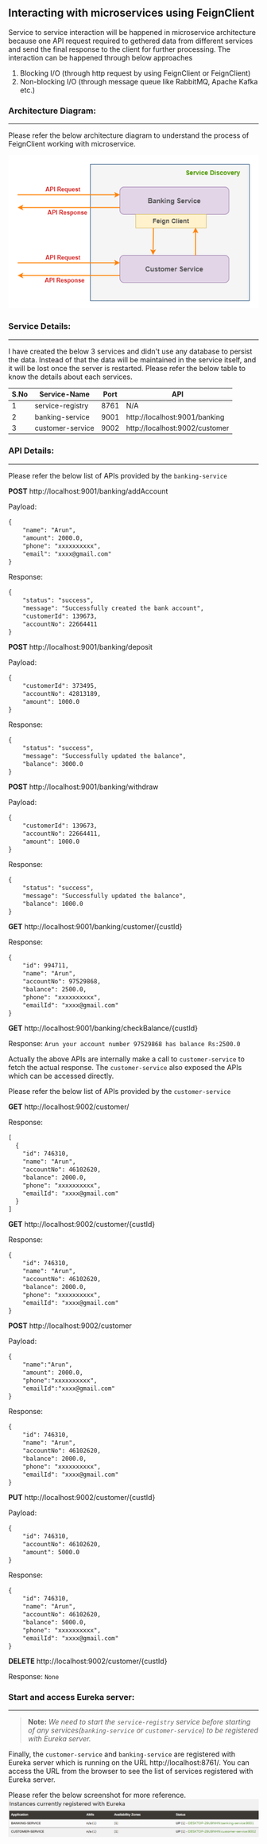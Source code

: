 ## Interacting with microservices using FeignClient
Service to service interaction will be happened in microservice architecture because one API request required to gethered data from different services and send the final response to the client for further processing. The interaction can be happened through below approaches
1. Blocking I/O (through http request by using FeignClient or FeignClient)
2. Non-blocking I/O (through message queue like RabbitMQ, Apache Kafka etc.)

### Architecture Diagram:
___
Please refer the below architecture diagram to understand the process of FeignClient working with microservice.

![feign_client.png](_img/feign_client.png)

### Service Details:
___
I have created the below 3 services and didn't use any database to persist the data. Instead of that the data will be maintained in the service itself, and it will be lost once the server is restarted. Please refer the below table to know the details about each services.

|S.No| Service-Name|Port| API|
-----|-------------|----|----|
1| service-registry |8761|N/A|
2| banking-service |9001|http://localhost:9001/banking|
3| customer-service |9002|http://localhost:9002/customer|

### API Details:
___
Please refer the below list of APIs provided by the `banking-service`

**POST** http://localhost:9001/banking/addAccount

Payload:
```
{
    "name": "Arun",
    "amount": 2000.0,
    "phone": "xxxxxxxxxx",
    "email": "xxxx@gmail.com"
}
```
Response: 
```
{
    "status": "success",
    "message": "Successfully created the bank account",
    "customerId": 139673,
    "accountNo": 22664411
}
```

**POST** http://localhost:9001/banking/deposit

Payload:
```
{
    "customerId": 373495,
    "accountNo": 42813189,
    "amount": 1000.0
}
```
Response: 
```
{
    "status": "success",
    "message": "Successfully updated the balance",
    "balance": 3000.0
}
```

**POST** http://localhost:9001/banking/withdraw

Payload:
```
{
    "customerId": 139673,
    "accountNo": 22664411,
    "amount": 1000.0
}
```
Response: 
```
{
    "status": "success",
    "message": "Successfully updated the balance",
    "balance": 1000.0
}
```

**GET** http://localhost:9001/banking/customer/{custId}

Response: 
```
{
    "id": 994711,
    "name": "Arun",
    "accountNo": 97529868,
    "balance": 2500.0,
    "phone": "xxxxxxxxxx",
    "emailId": "xxxx@gmail.com"
}
```

**GET** http://localhost:9001/banking/checkBalance/{custId}

Response: ```Arun your account number 97529868 has balance Rs:2500.0```

Actually the above APIs are internally make a call to `customer-service` to fetch the actual response. The `customer-service` also exposed the APIs which can be accessed directly.

Please refer the below list of APIs provided by the `customer-service`

**GET** http://localhost:9002/customer/

Response: 
```
[
  {
    "id": 746310,
    "name": "Arun",
    "accountNo": 46102620,
    "balance": 2000.0,
    "phone": "xxxxxxxxxx",
    "emailId": "xxxx@gmail.com"
  }
]
```

**GET** http://localhost:9002/customer/{custId}

Response: 
```
{
    "id": 746310,
    "name": "Arun",
    "accountNo": 46102620,
    "balance": 2000.0,
    "phone": "xxxxxxxxxx",
    "emailId": "xxxx@gmail.com"
}
```

**POST** http://localhost:9002/customer

Payload:
```
{
    "name":"Arun",
    "amount": 2000.0,
    "phone":"xxxxxxxxxx",
    "emailId":"xxxx@gmail.com"
}
```
Response: 
```
{
    "id": 746310,
    "name": "Arun",
    "accountNo": 46102620,
    "balance": 2000.0,
    "phone": "xxxxxxxxxx",
    "emailId": "xxxx@gmail.com"
}
```

**PUT** http://localhost:9002/customer/{custId}

Payload:
```
{
    "id": 746310,
    "accountNo": 46102620,
    "amount": 5000.0
}
```
Response: 
```
{
    "id": 746310,
    "name": "Arun",
    "accountNo": 46102620,
    "balance": 5000.0,
    "phone": "xxxxxxxxxx",
    "emailId": "xxxx@gmail.com"
}
```

**DELETE** http://localhost:9002/customer/{custId}

Response: ```None```

### Start and access Eureka server:
___
>**Note:** *We need to start the `service-registry` service before starting of any services(`banking-service` or `customer-service`) to be registered with Eureka server.*

Finally, the `customer-service` and `banking-service` are registered with Eureka server which is running on the URL http://localhost:8761/. You can access the URL from the browser to see the list of services registered with Eureka server.

Please refer the below screenshot for more reference.
![service_registration.png](_img/service_registration.png)